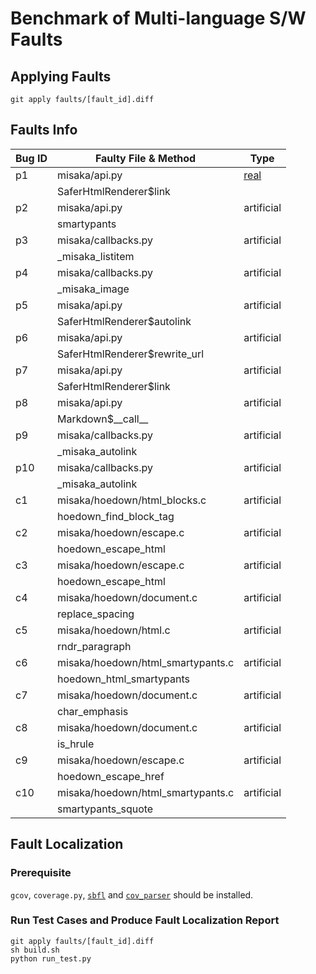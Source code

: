 # Benchmark of Multi-language S/W Faults

## Applying Faults

```shell
git apply faults/[fault_id].diff
```

## Faults Info
| Bug ID | Faulty File & Method              | Type       |
|--------|-----------------------------------|------------|
| p1     | misaka/api.py                     | [real](https://github.com/FSX/misaka/issues/66)       |
|        | SaferHtmlRenderer$link            |            |
| p2     | misaka/api.py                     | artificial |
|        | smartypants                       |            |
| p3     | misaka/callbacks.py               | artificial |
|        | _misaka_listitem                  |            |
| p4     | misaka/callbacks.py               | artificial |
|        | _misaka_image                     |            |
| p5     | misaka/api.py                     | artificial |
|        | SaferHtmlRenderer$autolink        |            |
| p6     | misaka/api.py                     | artificial |
|        | SaferHtmlRenderer$rewrite_url     |            |
| p7     | misaka/api.py                     | artificial |
|        | SaferHtmlRenderer$link            |            |
| p8     | misaka/api.py                     | artificial |
|        | Markdown$\_\_call\_\_                 |            |
| p9     | misaka/callbacks.py               | artificial |
|        | _misaka_autolink                  |            |
| p10    | misaka/callbacks.py               | artificial |
|        | _misaka_autolink                  |            |
| c1     | misaka/hoedown/html_blocks.c      | artificial |
|        | hoedown_find_block_tag            |            |
| c2     | misaka/hoedown/escape.c           | artificial |
|        | hoedown_escape_html               |            |
| c3     | misaka/hoedown/escape.c           | artificial |
|        | hoedown_escape_html               |            |
| c4     | misaka/hoedown/document.c         | artificial |
|        | replace_spacing                   |            |
| c5     | misaka/hoedown/html.c             | artificial |
|        | rndr_paragraph                    |            |
| c6     | misaka/hoedown/html_smartypants.c | artificial |
|        | hoedown_html_smartypants          |            |
| c7     | misaka/hoedown/document.c         | artificial |
|        | char_emphasis                     |            |
| c8     | misaka/hoedown/document.c         | artificial |
|        | is_hrule                          |            |
| c9     | misaka/hoedown/escape.c           | artificial |
|        | hoedown_escape_href               |            |
| c10    | misaka/hoedown/html_smartypants.c | artificial |
|        | smartypants_squote                |            |

## Fault Localization

### Prerequisite
`gcov`, `coverage.py`, [`sbfl`](https://github.com/agb94/sbfl) and [`cov_parser`](https://github.com/agb94/CovParser) should be installed.


### Run Test Cases and Produce Fault Localization Report
```shell
git apply faults/[fault_id].diff
sh build.sh
python run_test.py
```

